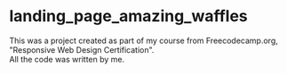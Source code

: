 # landing_page_amazing_waffles
This was a project created as part of my course from Freecodecamp.org, "Responsive Web Design Certification".<br>
All the code was written by me.
